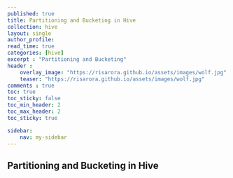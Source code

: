 ```yaml
---
published: true
title: Partitioning and Bucketing in Hive
collection: hive
layout: single
author_profile:
read_time: true
categories: [hive]
excerpt : "Partitioning and Bucketing"
header :
    overlay_image: "https://risarora.github.io/assets/images/wolf.jpg"
    teaser: "https://risarora.github.io/assets/images/wolf.jpg"
comments : true
toc: true
toc_sticky: false
toc_min_header: 2
toc_max_header: 2
toc_sticky: true

sidebar:
    nav: my-sidebar
---
```


## Partitioning and Bucketing in Hive
